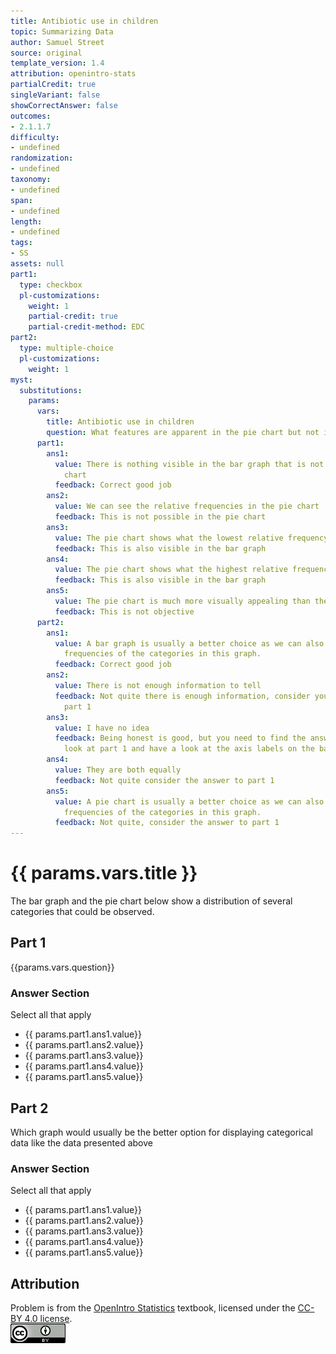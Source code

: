 ```yaml
---
title: Antibiotic use in children
topic: Summarizing Data
author: Samuel Street
source: original
template_version: 1.4
attribution: openintro-stats
partialCredit: true
singleVariant: false
showCorrectAnswer: false
outcomes:
- 2.1.1.7
difficulty:
- undefined
randomization:
- undefined
taxonomy:
- undefined
span:
- undefined
length:
- undefined
tags:
- SS
assets: null
part1:
  type: checkbox
  pl-customizations:
    weight: 1
    partial-credit: true
    partial-credit-method: EDC
part2:
  type: multiple-choice
  pl-customizations:
    weight: 1
myst:
  substitutions:
    params:
      vars:
        title: Antibiotic use in children
        question: What features are apparent in the pie chart but not in the bar graph?
      part1:
        ans1:
          value: There is nothing visible in the bar graph that is not in the pie
            chart
          feedback: Correct good job
        ans2:
          value: We can see the relative frequencies in the pie chart
          feedback: This is not possible in the pie chart
        ans3:
          value: The pie chart shows what the lowest relative frequency is
          feedback: This is also visible in the bar graph
        ans4:
          value: The pie chart shows what the highest relative frequency is
          feedback: This is also visible in the bar graph
        ans5:
          value: The pie chart is much more visually appealing than the bar graph
          feedback: This is not objective
      part2:
        ans1:
          value: A bar graph is usually a better choice as we can also see the relative
            frequencies of the categories in this graph.
          feedback: Correct good job
        ans2:
          value: There is not enough information to tell
          feedback: Not quite there is enough information, consider your answer to
            part 1
        ans3:
          value: I have no idea
          feedback: Being honest is good, but you need to find the answer, take a
            look at part 1 and have a look at the axis labels on the bar chart
        ans4:
          value: They are both equally
          feedback: Not quite consider the answer to part 1
        ans5:
          value: A pie chart is usually a better choice as we can also see the relative
            frequencies of the categories in this graph.
          feedback: Not quite, consider the answer to part 1
---
```

# {{ params.vars.title }}
The bar graph and the pie chart below show a distribution of several categories that could be observed.

<pl-figure file-name="figure 1.png" type="dynamic" width="500px"></pl-figure>

## Part 1

{{params.vars.question}}

### Answer Section

Select all that apply

- {{ params.part1.ans1.value}}
- {{ params.part1.ans2.value}}
- {{ params.part1.ans3.value}}
- {{ params.part1.ans4.value}}
- {{ params.part1.ans5.value}}

## Part 2

Which graph would usually be the better option for displaying categorical data like the data presented above

### Answer Section

Select all that apply

- {{ params.part1.ans1.value}}
- {{ params.part1.ans2.value}}
- {{ params.part1.ans3.value}}
- {{ params.part1.ans4.value}}
- {{ params.part1.ans5.value}}

## Attribution

Problem is from the [OpenIntro Statistics](https://openintro.org/book/os/) textbook, licensed under the [CC-BY 4.0 license](https://creativecommons.org/licenses/by/4.0/).<br>![Image representing the Creative Commons 4.0 BY license.](https://raw.githubusercontent.com/firasm/bits/master/by.png)